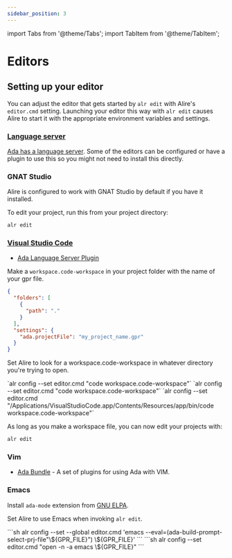 ```yaml
---
sidebar_position: 3
---
```


import Tabs from '@theme/Tabs';
import TabItem from '@theme/TabItem';

# Editors

## Setting up your editor

You can adjust the editor that gets started by `alr edit` with Alire's
`editor.cmd` setting. Launching your editor this way with `alr edit`
causes Alire to start it with the appropriate environment variables and
settings.

### [Language server](https://github.com/AdaCore/ada_language_server)

[Ada has a language server](https://github.com/AdaCore/ada_language_server).
Some of the editors can be configured or have a plugin to use this so you might
not need to install this directly.

### GNAT Studio

Alire is configured to work with GNAT Studio by default if you have it
installed.

To edit your project, run this from your project directory:

```bash
alr edit
```

### [Visual Studio Code](https://code.visualstudio.com)

- [Ada Language Server Plugin](https://marketplace.visualstudio.com/items?itemName=AdaCore.ada)

Make a `workspace.code-workspace` in your project folder with the name of your gpr file.

```json
{
  "folders": [
    {
      "path": "."
    }
  ],
  "settings": {
    "ada.projectFile": "my_project_name.gpr"
  }
}
```

Set Alire to look for a workspace.code-workspace in whatever directory you're
trying to open.

<Tabs groupId="operating-systems">
  <TabItem value="win" label="Windows">`alr config --set editor.cmd "code workspace.code-workspace"`</TabItem>
  <TabItem value="linux" label="Linux">`alr config --set editor.cmd "code workspace.code-workspace"`</TabItem>
  <TabItem value="mac" label="macOS">`alr config --set editor.cmd "/Applications/VisualStudioCode.app/Contents/Resources/app/bin/code workspace.code-workspace"`</TabItem>
</Tabs>

As long as you make a workspace file, you can now edit your projects with:

```bash
alr edit
```

### Vim

- [Ada Bundle](https://github.com/krischik/vim-ada) - A set of plugins for
  using Ada with VIM.

### Emacs

Install `ada-mode` extension from [GNU ELPA](https://elpa.gnu.org/packages/ada-mode.html).

Set Alire to use Emacs when invoking `alr edit`.

<Tabs groupId="operating-systems">
  <TabItem value="linux" label="Linux">
```sh
alr config --set --global editor.cmd 'emacs --eval=(ada-build-prompt-select-prj-file"\${GPR_FILE}") \${GPR_FILE}'
```
  </TabItem>
  <TabItem value="mac" label="macOS">
```sh
alr config --set editor.cmd "open -n -a emacs \${GPR_FILE}"
```
  </TabItem>
</Tabs>
